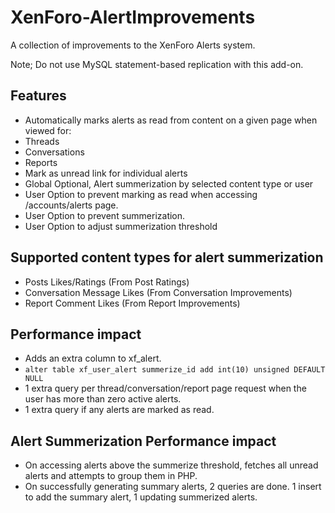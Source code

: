 # XenForo-AlertImprovements

A collection of improvements to the XenForo Alerts system.

Note; Do not use MySQL statement-based replication with this add-on.

## Features
- Automatically marks alerts as read from content on a given page when viewed for:
 - Threads
 - Conversations
 - Reports
- Mark as unread link for individual alerts
- Global Optional, Alert summerization by selected content type or user
- User Option to prevent marking as read when accessing /accounts/alerts page.
- User Option to prevent summerization.
- User Option to adjust summerization threshold


## Supported content types for alert summerization 

- Posts Likes/Ratings (From Post Ratings)
- Conversation Message Likes (From Conversation Improvements)
- Report Comment Likes (From Report Improvements)

## Performance impact

- Adds an extra column to xf_alert.
 - ``` alter table xf_user_alert summerize_id add int(10) unsigned DEFAULT NULL ```
- 1 extra query per thread/conversation/report page request when the user has more than zero active alerts.
- 1 extra query if any alerts are marked as read.

## Alert Summerization Performance impact

- On accessing alerts above the summerize threshold, fetches all unread alerts and attempts to group them in PHP. 
- On successfully generating summary alerts, 2 queries are done. 1 insert to add the summary alert, 1 updating summerized alerts.